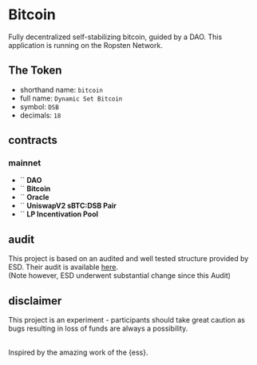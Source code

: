 # Bitcoin

Fully decentralized self-stabilizing bitcoin, guided by a DAO. This application is running on the Ropsten Network.

## The Token

- shorthand name: `bitcoin`
- full name: `Dynamic Set Bitcoin`
- symbol: `DSB`
- decimals: `18`

## contracts

### mainnet

- `` **DAO**
- `` **Bitcoin**
- `` **Oracle**
- `` **UniswapV2 sBTC:DSB Pair**
- `` **LP Incentivation Pool**

## audit

This project is based on an audited and well tested structure provided by ESD. Their audit
is available [here](https://github.com/emptysetsquad/dollar/blob/master/audit/REP-Dollar-06-11-20.pdf).  
(Note however, ESD underwent substantial change since this Audit)

## disclaimer

This project is an experiment - participants should take great caution as bugs resulting in loss of funds are always a possibility.

<br>
Inspired by the amazing work of the {ess}.
